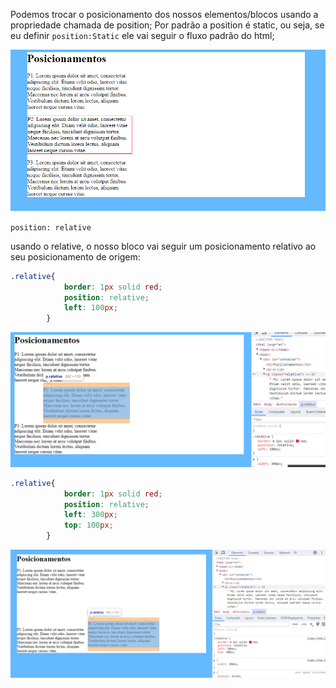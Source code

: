 Podemos trocar o posicionamento dos nossos elementos/blocos usando a propriedade chamada de position;
Por padrão a position é static, ou seja, se eu definir `position:Static` ele vai seguir o fluxo padrão do html;

<img src="Screenshot_1.png">

`position: relative`

usando o relative, o nosso bloco vai seguir um posicionamento relativo ao seu posicionamento de origem:

```css
.relative{
            border: 1px solid red;
            position: relative;
            left: 100px;
        }
```

<img src="Screenshot_2.png">


```css
.relative{
            border: 1px solid red;
            position: relative;
            left: 300px;
            top: 100px;
        }
```

<img src="Screenshot_3.png">